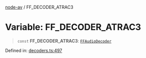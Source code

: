 [node-av](../globals.md) / FF\_DECODER\_ATRAC3

# Variable: FF\_DECODER\_ATRAC3

> `const` **FF\_DECODER\_ATRAC3**: [`FFAudioDecoder`](../type-aliases/FFAudioDecoder.md)

Defined in: [decoders.ts:497](https://github.com/seydx/av/blob/f8631fc881b394300b1479f511d55cf1c370a87f/src/constants/decoders.ts#L497)
